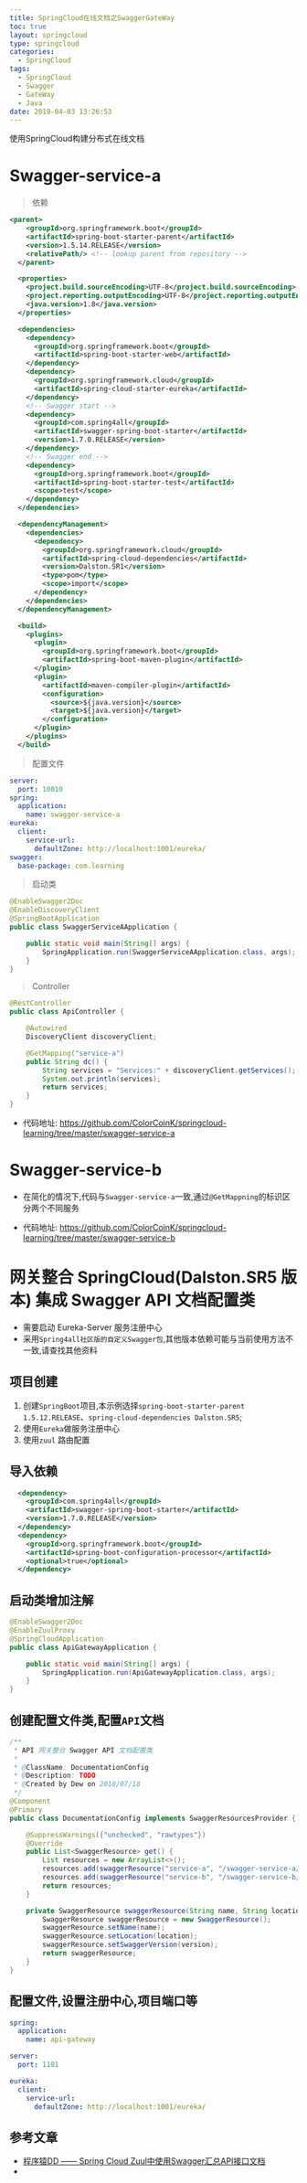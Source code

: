 ```yaml
---
title: SpringCloud在线文档之SwaggerGateWay
toc: true
layout: springcloud
type: springcloud
categories:
  - SpringCloud
tags:
  - SpringCloud
  - Swagger
  - GateWay
  - Java
date: 2019-04-03 13:26:53
---
```

使用SpringCloud构建分布式在线文档
<!-- more -->

# Swagger-service-a

> 依赖

```xml
<parent>
    <groupId>org.springframework.boot</groupId>
    <artifactId>spring-boot-starter-parent</artifactId>
    <version>1.5.14.RELEASE</version>
    <relativePath/> <!-- lookup parent from repository -->
  </parent>

  <properties>
    <project.build.sourceEncoding>UTF-8</project.build.sourceEncoding>
    <project.reporting.outputEncoding>UTF-8</project.reporting.outputEncoding>
    <java.version>1.8</java.version>
  </properties>

  <dependencies>
    <dependency>
      <groupId>org.springframework.boot</groupId>
      <artifactId>spring-boot-starter-web</artifactId>
    </dependency>
    <dependency>
      <groupId>org.springframework.cloud</groupId>
      <artifactId>spring-cloud-starter-eureka</artifactId>
    </dependency>
    <!-- Swagger start -->
    <dependency>
      <groupId>com.spring4all</groupId>
      <artifactId>swagger-spring-boot-starter</artifactId>
      <version>1.7.0.RELEASE</version>
    </dependency>
    <!-- Swagger end -->
    <dependency>
      <groupId>org.springframework.boot</groupId>
      <artifactId>spring-boot-starter-test</artifactId>
      <scope>test</scope>
    </dependency>
  </dependencies>

  <dependencyManagement>
    <dependencies>
      <dependency>
        <groupId>org.springframework.cloud</groupId>
        <artifactId>spring-cloud-dependencies</artifactId>
        <version>Dalston.SR1</version>
        <type>pom</type>
        <scope>import</scope>
      </dependency>
    </dependencies>
  </dependencyManagement>

  <build>
    <plugins>
      <plugin>
        <groupId>org.springframework.boot</groupId>
        <artifactId>spring-boot-maven-plugin</artifactId>
      </plugin>
      <plugin>
        <artifactId>maven-compiler-plugin</artifactId>
        <configuration>
          <source>${java.version}</source>
          <target>${java.version}</target>
        </configuration>
      </plugin>
    </plugins>
  </build>
```

> 配置文件

```yaml
server:
  port: 10010
spring:
  application:
    name: swagger-service-a
eureka:
  client:
    service-url:
      defaultZone: http://localhost:1001/eureka/
swagger:
  base-package: com.learning
```

> 启动类

```java
@EnableSwagger2Doc
@EnableDiscoveryClient
@SpringBootApplication
public class SwaggerServiceAApplication {

	public static void main(String[] args) {
		SpringApplication.run(SwaggerServiceAApplication.class, args);
	}
}
```

> Controller

```java
@RestController
public class ApiController {

	@Autowired
	DiscoveryClient discoveryClient;

	@GetMapping("service-a")
	public String dc() {
		String services = "Services:" + discoveryClient.getServices();
		System.out.println(services);
		return services;
	}
}
```

- 代码地址: https://github.com/ColorCoinK/springcloud-learning/tree/master/swagger-service-a

# Swagger-service-b 

* 在简化的情况下,代码与`Swagger-service-a`一致,通过`@GetMappning`的标识区分两个不同服务

- 代码地址: https://github.com/ColorCoinK/springcloud-learning/tree/master/swagger-service-b

# 网关整合 SpringCloud(Dalston.SR5 版本) 集成 Swagger API 文档配置类

- 需要启动 Eureka-Server 服务注册中心
- 采用`Spring4all社区版的自定义Swagger包`,其他版本依赖可能与当前使用方法不一致,请查找其他资料

## 项目创建

 1. 创建`SpringBoot`项目,本示例选择`spring-boot-starter-parent 1.5.12.RELEASE`、`spring-cloud-dependencies Dalston.SR5`;
 2. 使用`Eureka`做服务注册中心
 3. 使用`zuul` 路由配置

## 导入依赖

```xml
  <dependency>
    <groupId>com.spring4all</groupId>
    <artifactId>swagger-spring-boot-starter</artifactId>
    <version>1.7.0.RELEASE</version>
  </dependency>
  <dependency>
    <groupId>org.springframework.boot</groupId>
    <artifactId>spring-boot-configuration-processor</artifactId>
    <optional>true</optional>
  </dependency>
```

## 启动类增加注解

```java
@EnableSwagger2Doc
@EnableZuulProxy
@SpringCloudApplication
public class ApiGatewayApplication {

	public static void main(String[] args) {
		SpringApplication.run(ApiGatewayApplication.class, args);
	}
}
```

## 创建配置文件类,配置`API`文档

```java
/**
 * API 网关整合 Swagger API 文档配置类
 *
 * @ClassName: DocumentationConfig
 * @Description: TODO
 * @Created by Dew on 2018/07/18
 */
@Component
@Primary
public class DocumentationConfig implements SwaggerResourcesProvider {

	@SuppressWarnings({"unchecked", "rawtypes"})
	@Override
	public List<SwaggerResource> get() {
		List resources = new ArrayList<>();
		resources.add(swaggerResource("service-a", "/swagger-service-a/v2/api-docs", "2.0"));
		resources.add(swaggerResource("service-b", "/swagger-service-b/v2/api-docs", "2.0"));
		return resources;
	}

	private SwaggerResource swaggerResource(String name, String location, String version) {
		SwaggerResource swaggerResource = new SwaggerResource();
		swaggerResource.setName(name);
		swaggerResource.setLocation(location);
		swaggerResource.setSwaggerVersion(version);
		return swaggerResource;
	}
}
```

## 配置文件,设置注册中心,项目端口等

```yaml
spring:
  application:
    name: api-gateway

server:
  port: 1101

eureka:
  client:
    service-url:
      defaultZone: http://localhost:1001/eureka/
```

## 参考文章

* <a href="http://blog.didispace.com/Spring-Cloud-Zuul-use-Swagger-API-doc/">程序猿DD —— Spring Cloud Zuul中使用Swagger汇总API接口文档</a>
* 